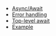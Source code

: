- [Async/Await](./asyncawait.md)
- [Error handling](./error_handling.md)
- [Top-level await](./top_level_await.md)
- [Example](./example.md)
